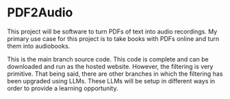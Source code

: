 # PDF2Audio
This project will be software to turn PDFs of text into audio recordings. My primary use case for this project is to take books with PDFs online and turn them into audiobooks.

This is the main branch source code. This code is complete and can be downloaded and run as the hosted website. However, the filtering is very primitive. That being said, there are other branches in which the filtering has been upgraded using LLMs. These LLMs will be setup in different ways in order to provide a learning opportunity.


